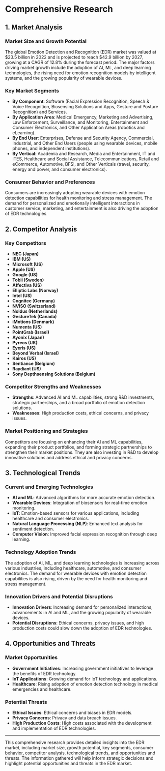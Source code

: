 # Comprehensive Research

## 1. Market Analysis

### Market Size and Growth Potential
The global Emotion Detection and Recognition (EDR) market was valued at $23.5 billion in 2022 and is projected to reach $42.9 billion by 2027, growing at a CAGR of 12.8% during the forecast period. The major factors driving market growth include the adoption of AI, ML, and deep learning technologies, the rising need for emotion recognition models by intelligent systems, and the growing popularity of wearable devices.

### Key Market Segments
- **By Component**: Software (Facial Expression Recognition, Speech & Voice Recognition, Biosensing Solutions and Apps, Gesture and Posture Recognition) and Services.
- **By Application Area**: Medical Emergency, Marketing and Advertising, Law Enforcement, Surveillance, and Monitoring, Entertainment and Consumer Electronics, and Other Application Areas (robotics and eLearning).
- **By End User**: Enterprises, Defense and Security Agency, Commercial, Industrial, and Other End Users (people using wearable devices, mobile phones, and independent institutions).
- **By Vertical**: Academia and Research, Media and Entertainment, IT and ITES, Healthcare and Social Assistance, Telecommunications, Retail and eCommerce, Automotive, BFSI, and Other Verticals (travel, security, energy and power, and consumer electronics).

### Consumer Behavior and Preferences
Consumers are increasingly adopting wearable devices with emotion detection capabilities for health monitoring and stress management. The demand for personalized and emotionally intelligent interactions in customer service, marketing, and entertainment is also driving the adoption of EDR technologies.

## 2. Competitor Analysis

### Key Competitors
- **NEC (Japan)**
- **IBM (US)**
- **Microsoft (US)**
- **Apple (US)**
- **Google (US)**
- **Tobii (Sweden)**
- **Affectiva (US)**
- **Elliptic Labs (Norway)**
- **Intel (US)**
- **Cognitec (Germany)**
- **NVISO (Switzerland)**
- **Noldus (Netherlands)**
- **GestureTek (Canada)**
- **iMotions (Denmark)**
- **Numenta (US)**
- **PointGrab (Israel)**
- **Ayonix (Japan)**
- **Pyreos (UK)**
- **Eyeris (US)**
- **Beyond Verbal (Israel)**
- **Kairos (US)**
- **Sentiance (Belgium)**
- **Raydiant (US)**
- **Sony Depthsensing Solutions (Belgium)**

### Competitor Strengths and Weaknesses
- **Strengths**: Advanced AI and ML capabilities, strong R&D investments, strategic partnerships, and a broad portfolio of emotion detection solutions.
- **Weaknesses**: High production costs, ethical concerns, and privacy issues.

### Market Positioning and Strategies
Competitors are focusing on enhancing their AI and ML capabilities, expanding their product portfolios, and forming strategic partnerships to strengthen their market positions. They are also investing in R&D to develop innovative solutions and address ethical and privacy concerns.

## 3. Technological Trends

### Current and Emerging Technologies
- **AI and ML**: Advanced algorithms for more accurate emotion detection.
- **Wearable Devices**: Integration of biosensors for real-time emotion monitoring.
- **IoT**: Emotion-based sensors for various applications, including healthcare and consumer electronics.
- **Natural Language Processing (NLP)**: Enhanced text analysis for sentiment detection.
- **Computer Vision**: Improved facial expression recognition through deep learning.

### Technology Adoption Trends
The adoption of AI, ML, and deep learning technologies is increasing across various industries, including healthcare, automotive, and consumer electronics. The demand for wearable devices with emotion detection capabilities is also rising, driven by the need for health monitoring and stress management.

### Innovation Drivers and Potential Disruptions
- **Innovation Drivers**: Increasing demand for personalized interactions, advancements in AI and ML, and the growing popularity of wearable devices.
- **Potential Disruptions**: Ethical concerns, privacy issues, and high production costs could slow down the adoption of EDR technologies.

## 4. Opportunities and Threats

### Market Opportunities
- **Government Initiatives**: Increasing government initiatives to leverage the benefits of EDR technology.
- **IoT Applications**: Growing demand for IoT technology and applications.
- **Healthcare**: Rising adoption of emotion detection technology in medical emergencies and healthcare.

### Potential Threats
- **Ethical Issues**: Ethical concerns and biases in EDR models.
- **Privacy Concerns**: Privacy and data breach issues.
- **High Production Costs**: High costs associated with the development and implementation of EDR technologies.

---

This comprehensive research provides detailed insights into the EDR market, including market size, growth potential, key segments, consumer behavior, competitor analysis, technological trends, and opportunities and threats. The information gathered will help inform strategic decisions and highlight potential opportunities and threats in the EDR market.